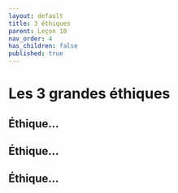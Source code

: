 ```yaml
---
layout: default
title: 3 éthiques
parent: Leçon 10
nav_order: 4
has_children: false
published: true
---
```


# Les 3 grandes éthiques

## Éthique...

## Éthique...

## Éthique...

